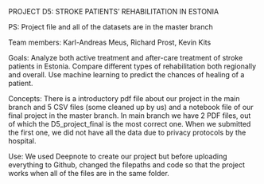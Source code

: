 PROJECT D5: STROKE PATIENTS’ REHABILITATION IN ESTONIA

PS: Project file and all of the datasets are in the master branch

Team members:
Karl-Andreas Meus, 
Richard Prost, 
Kevin Kits

Goals: Analyze both active treatment and after-care treatment of stroke patients in Estonia. Compare different types of rehabilitation both regionally and overall. Use machine learning to predict the chances of healing of a patient. 

Concepts: There is a introductory pdf file about our project in the main branch and 5 CSV files (some cleaned up by us) and a notebook file of our final project in the master branch. In main branch we have 2 PDF files, out of which the D5_project_final is the most correct one. When we submitted the first one, we did not have all the data due to privacy protocols by the hospital.

Use: We used Deepnote to create our project but before uploading everything to Github, changed the filepaths and code so that the project works when all of the files are in the same folder.
